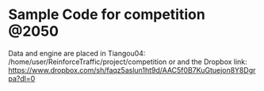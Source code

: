 # Sample Code for competition @2050
Data and engine are placed in Tiangou04: /home/user/ReinforceTraffic/project/competition or and the Dropbox link: https://www.dropbox.com/sh/faqz5aslun1ht9d/AAC5f0B7KuGtuejon8Y8Dgrpa?dl=0
